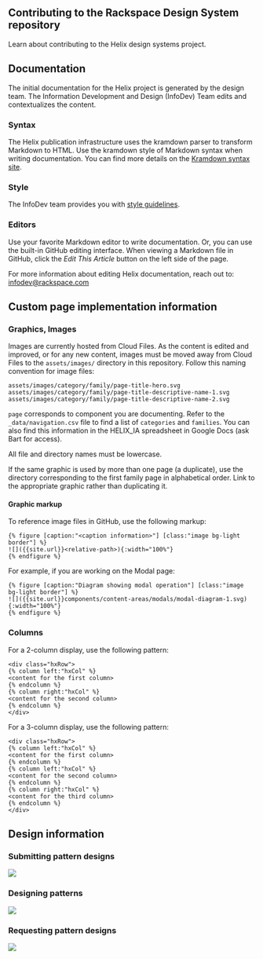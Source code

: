 ## Contributing to the Rackspace Design System repository

Learn about contributing to the Helix design systems project.

## Documentation

The initial documentation for the Helix project is generated by the
design team. The Information Development and Design (InfoDev) Team
edits and contextualizes the content.

### Syntax

The Helix publication infrastructure uses the kramdown parser to
transform Markdown to HTML. Use the kramdown style of Markdown syntax
when writing documentation. You can find more details on the [Kramdown
syntax site](https://kramdown.gettalong.org/syntax.html).

### Style

The InfoDev team provides you with [style
guidelines](https://github.com/rackerlabs/docs-rackspace/tree/master/doc/style-guide).

### Editors

Use your favorite Markdown editor to write documentation. Or, you can
use the built-in GitHub editing interface. When viewing a Markdown
file in GitHub, click the *Edit This Article* button on the left side
of the page.

For more information about editing Helix documentation, reach out to:
[infodev@rackspace.com](infodev@rackspace.com)

## Custom page implementation information

### Graphics, Images

Images are currently hosted from Cloud Files. As the content is edited
and improved, or for any new content, images must be moved away from
Cloud Files to the `assets/images/` directory in this repository.
Follow this naming convention for image files:

    assets/images/category/family/page-title-hero.svg
    assets/images/category/family/page-title-descriptive-name-1.svg
    assets/images/category/family/page-title-descriptive-name-2.svg

 `page` corresponds to component you are documenting. Refer to the
`_data/navigation.csv` file to find a list of `categories` and
`families`. You can also find this information in the HELIX_IA
spreadsheet in Google Docs (ask Bart for access).

All file and directory names must be lowercase.

If the same graphic is used by more than one page (a duplicate), use
the directory corresponding to the first family page in alphabetical
order. Link to the appropriate graphic rather than duplicating it.

#### Graphic markup

To reference image files in GitHub, use the following markup:

    {% figure [caption:"<caption information>"] [class:"image bg-light border"] %}
    ![]({{site.url}}<relative-path>){:width="100%"}
    {% endfigure %}

For example, if you are working on the Modal page:

    {% figure [caption:"Diagram showing modal operation"] [class:"image bg-light border"] %}
    ![]({{site.url}}components/content-areas/modals/modal-diagram-1.svg){:width="100%"}
    {% endfigure %}

### Columns

For a 2-column display, use the following pattern:

    <div class="hxRow">
    {% column left:"hxCol" %}
    <content for the first column>
    {% endcolumn %}
    {% column right:"hxCol" %}
    <content for the second column>
    {% endcolumn %}
    </div>

For a 3-column display, use the following pattern:

    <div class="hxRow">
    {% column left:"hxCol" %}
    <content for the first column>
    {% endcolumn %}
    {% column left:"hxCol" %}
    <content for the second column>
    {% endcolumn %}
    {% column right:"hxCol" %}
    <content for the third column>
    {% endcolumn %}
    </div>

## Design information

### Submitting pattern designs

<a href="http://c1ee333499ed5f44e56a-fa12562cfe810d69bedcc36a0ac289ef.r55.cf1.rackcdn.com/img/docs/Submitting-Pattern-Design-to-Helix.pdf" target="_blank"><img class="image bg-light border" src="http://c1ee333499ed5f44e56a-fa12562cfe810d69bedcc36a0ac289ef.r55.cf1.rackcdn.com/img/docs/Submitting-Pattern-Design-to-Helix.jpg"></a>

### Designing patterns

<a href="http://c1ee333499ed5f44e56a-fa12562cfe810d69bedcc36a0ac289ef.r55.cf1.rackcdn.com/img/docs/Designing-Pattern-for-Helix.pdf" target="_blank"><img class="image bg-light border" src="http://c1ee333499ed5f44e56a-fa12562cfe810d69bedcc36a0ac289ef.r55.cf1.rackcdn.com/img/docs/Designing-Pattern-for-Helix.jpg"></a>

### Requesting pattern designs

<a href="http://c1ee333499ed5f44e56a-fa12562cfe810d69bedcc36a0ac289ef.r55.cf1.rackcdn.com/img/docs/Requesting-Pattern-for-Helix.pdf" target="_blank"><img class="image bg-light border" src="http://c1ee333499ed5f44e56a-fa12562cfe810d69bedcc36a0ac289ef.r55.cf1.rackcdn.com/img/docs/Requesting-Pattern-for-Helix.jpg"></a>

